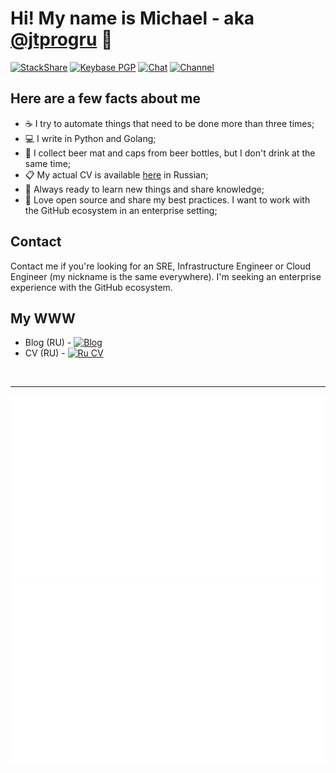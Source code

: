 # Hi! My name is Michael - aka [@jtprogru][mygh] 👋

[![StackShare](http://img.shields.io/badge/tech-stack-0690fa.svg?style=flat)](https://stackshare.io/jtprogru/main-stack)
[![Keybase PGP](https://badgen.net/keybase/pgp/jtprog?icon=keybase)][keybase]
[![Chat](https://badgen.net/badge/icon/%40jtprogru_chat?icon=telegram\&label=TG)][tg_chat]
[![Channel](https://badgen.net/badge/icon/%40jtprogru_channel?icon=telegram\&label=TG)][tg_channel]

## Here are a few facts about me

* ☕️ I try to automate things that need to be done more than three times;
* 💻 I write in Python and Golang;
* 🍻 I collect beer mat and caps from beer bottles, but I don't drink at the same time;
* 📋 My actual CV is available [here][myrucv] in Russian;
* 🦄 Always ready to learn new things and share knowledge;
* 🤖 Love open source and share my best practices. I want to work with the GitHub ecosystem in an enterprise setting;

## Contact

Contact me if you're looking for an SRE, Infrastructure Engineer or Cloud Engineer (my nickname is the same everywhere). I'm seeking an enterprise experience with the GitHub ecosystem.

## My WWW

* Blog (RU) - [![Blog](https://badgen.net/uptime-robot/status/m786673483-2ba02b030974c83543f8cb8d)][myblog]
* CV (RU) - [![Ru CV](https://badgen.net/uptime-robot/status/m789066456-b53aba2e39f06e8d1d062af9)][myrucv]

<br />

***

![Michael Savin GitHub stats](https://github.com/jtprogru/github-stats/blob/master/generated/overview.svg)
![Michael Savin GitHub stats](https://github.com/jtprogru/github-stats/blob/master/generated/languages.svg)

[bio]: https://jtprog.ru/about-me/
[myrucv]: https://savinmi.ru
[myencv]: https://s11l.me
[myblog]: https://jtprog.ru
[myorg]: https://bearonserver.ru
[mygh]: https://github.com/jtprogru
[twitter]: https://twitter.com/jtprogru
[instagram]: https://instagram.com/jtprogru
[tg_pm]: https://t.me/jtprogru
[tg_chat]: https://ttttt.me/jtprogru_chat
[tg_channel]: https://ttttt.me/jtprogru_channel
[email]: mailto:mail@jtprog.ru
[habr]: https://habr.com/ru/users/jtprogru/
[youtube]: https://www.youtube.com/channel/UCuGKtGjbVk-BtpLM1I6Yzrg
[podcast]: https://anchor.fm/jtprogru/
[keybase]: https://keybase.io/jtprog
[stack]: https://stackshare.io/jtprogru/my-stack
